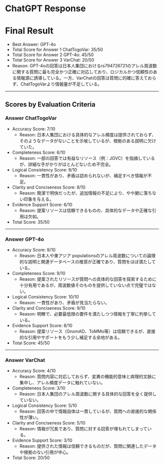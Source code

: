 # ChatGPT Response

# Final Result

- Best Answer: GPT-4o
- Total Score for Answer 1 ChatTogoVar: 35/50
- Total Score for Answer 2 GPT-4o: 45/50
- Total Score for Answer 3 VarChat: 20/50
- Reason: GPT-4oの回答は日本人集団におけるrs794726721のアレル周波数に関する質問に最も完全かつ正確に対応しており、ロジカルかつ信頼性のある情報源に誘導している。一方、VarChatの回答は質問に的確に答えておらず、ChatTogoVarより情報量が不足している。

---

## Scores by Evaluation Criteria

### Answer ChatTogoVar
- Accuracy Score: 7/10
  - Reason: 日本人集団における具体的なアレル頻度は提供されておらず、そのようなデータがないことを示唆しているが、根拠のある説明に欠けていた。
- Completeness Score: 6/10
  - Reason: 一部の回答では有益なリソース（例：JGVC）を指摘しているが、詳細な手がかりがほとんどないため不完全。
- Logical Consistency Score: 8/10
  - Reason: 一貫性があり、矛盾は認められないが、補足すべき情報が不足。
- Clarity and Conciseness Score: 8/10
  - Reason: 簡潔で明快だったが、追加情報の不足により、やや腑に落ちない印象を与える。
- Evidence Support Score: 6/10
  - Reason: 提案リソースは信頼できるものの、具体的なデータや正確な引用は欠如。
- Total Score: 35/50

---

### Answer GPT-4o
- Accuracy Score: 9/10
  - Reason: 日本人や東アジア populationsのアレル周波数についての論理的な説明と関連データベースの推奨が正確であり、質問をほぼ満たしている。
- Completeness Score: 9/10
  - Reason: 提案されたリソースが質問への具体的な回答を探索するために十分有用であるが、周波数値そのものを提供していない点で完璧ではない。
- Logical Consistency Score: 10/10
  - Reason: 一貫性があり、矛盾が見当たらない。
- Clarity and Conciseness Score: 9/10
  - Reason: 明瞭で、必要最低限の要件を満たしつつ情報を丁寧に列挙している。
- Evidence Support Score: 8/10
  - Reason: 提案リソース（GnomAD、ToMMo等）は信頼できるが、直接的な引用やサポートをもう少し補足する余地がある。
- Total Score: 45/50

---

### Answer VarChat
- Accuracy Score: 4/10
  - Reason: 質問内容に対応しておらず、変異の機能的意味と病理的文脈に集中し、アレル頻度データに触れていない。
- Completeness Score: 3/10
  - Reason: 日本人集団のアレル周波数に関する具体的な回答を全く提供していない。
- Logical Consistency Score: 5/10
  - Reason: 回答の中で情報自体は一貫しているが、質問への直接的な関係性が薄い。
- Clarity and Conciseness Score: 5/10
  - Reason: 情報が冗長であり、質問に対する回答が埋もれてしまっている。
- Evidence Support Score: 3/10
  - Reason: 提供された情報は信頼できるものだが、質問に関連したデータや根拠のない引用が中心。
- Total Score: 20/50